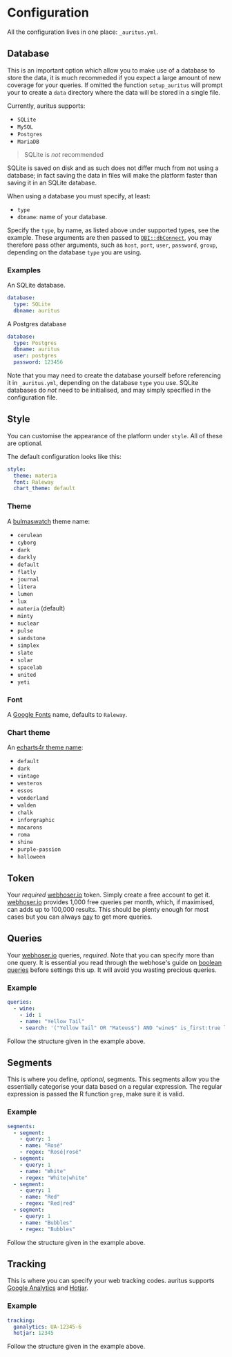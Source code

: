 # Configuration

All the configuration lives in one place: `_auritus.yml`.

## Database

This is an important option which allow you to make use of a database to store the data, it is much recommeded if you expect a large amount of new coverage for your queries. If omitted the function `setup_auritus` will prompt your to create a `data` directory where the data will be stored in a single file.

Currently, auritus supports:

- `SQLite`
- `MySQL`
- `Postgres`
- `MariaDB`

> SQLite is _not_ recommended

SQLite is saved on disk and as such does not differ much from not using a database; in fact saving the data in files will make the platform faster than saving it in an SQLite database.

When using a database you must specify, at least:

- `type`
- `dbname`: name of your database.

Specify the `type`, by name, as listed above under supported types, see the example. These arguments are then passed to [`DBI::dbConnect`](https://www.rdocumentation.org/packages/DBI/versions/0.5-1/topics/dbConnect), you may therefore pass other arguments, such as `host`, `port`, `user`, `password`, `group`, depending on the database `type` you are using. 

### Examples

An SQLite database.

```yaml
database:
  type: SQLite
  dbname: auritus
```

A Postgres database

```yaml
database:
  type: Postgres
  dbname: auritus
  user: postgres
  password: 123456
```

Note that you may need to create the database yourself before referencing it in `_auritus.yml`, depending on the database `type` you use. SQLite databases do _not_ need to be initialised, and may simply specified in the configuration file.

## Style

You can customise the appearance of the platform under `style`. All of these are optional.

The default configuration looks like this:

```yaml
style:
  theme: materia
  font: Raleway 
  chart_theme: default 
```

### Theme

A [bulmaswatch](https://jenil.github.io/bulmaswatch/) theme name:

- `cerulean`
- `cyborg`
- `dark`
- `darkly`
- `default`
- `flatly`
- `journal`
- `litera`
- `lumen`
- `lux`
- `materia` (default)
- `minty`
- `nuclear`
- `pulse`
- `sandstone`
- `simplex`
- `slate`
- `solar`
- `spacelab`
- `united`
- `yeti`

### Font

A [Google Fonts](https://fonts.google.com/) name, defaults to `Raleway`.

### Chart theme

An [echarts4r theme name](https://echarts4r.john-coene.com/articles/themes.html):

- `default`
- `dark`
- `vintage`
- `westeros`
- `essos`
- `wonderland`
- `walden`
- `chalk`
- `inforgraphic`
- `macarons`
- `roma`
- `shine`
- `purple-passion`
- `halloween`

## Token

Your _required_ [webhoser.io](https://webhose.io/) token. Simply create a free account to get it. [webhoser.io](https://webhose.io/) provides 1,000 free queries per month, which, if maximised, can adds up to 100,000 results. This should be plenty enough for most cases but you can always [pay](https://webhose.io/plans-and-pricing) to get more queries.

## Queries

Your [webhoser.io](https://webhose.io/) queries, _required_. Note that you can specify more than one query. It is essential you read through the webhose's guide on [boolean queries](https://docs.webhose.io/v1.0/docs/basic-boolean-operators-tutorial) before settings this up. It will avoid you wasting precious queries.

### Example

```yaml
queries:
  - wine:
    - id: 1
    - name: "Yellow Tail"
    - search: '("Yellow Tail" OR "Mateus$") AND "wine$" is_first:true language:english'
```

Follow the structure given in the example above.

## Segments

This is where you define, _optional_, segments. This segments allow you the essentially categorise your data based on a regular expression. The regular expression is passed the R function `grep`, make sure it is valid.

### Example

```yaml
segments:
  - segment:
    - query: 1
    - name: "Rosé"
    - regex: "Rosé|rosé"
  - segment:
    - query: 1
    - name: "White"
    - regex: "White|white"
  - segment:
    - query: 1
    - name: "Red"
    - regex: "Red|red"
  - segment:
    - query: 1
    - name: "Bubbles"
    - regex: "Bubbles"
```

Follow the structure given in the example above.

## Tracking

This is where you can specify your web tracking codes. auritus supports [Google Analytics]() and [Hotjar]().

### Example

```yaml
tracking:
  ganalytics: UA-12345-6
  hotjar: 12345
```

Follow the structure given in the example above.
